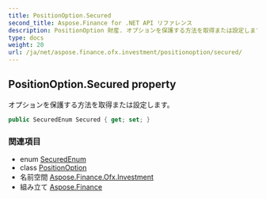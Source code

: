 ```yaml
---
title: PositionOption.Secured
second_title: Aspose.Finance for .NET API リファレンス
description: PositionOption 財産. オプションを保護する方法を取得または設定します
type: docs
weight: 20
url: /ja/net/aspose.finance.ofx.investment/positionoption/secured/
---
```

## PositionOption.Secured property

オプションを保護する方法を取得または設定します。

```csharp
public SecuredEnum Secured { get; set; }
```

### 関連項目

* enum [SecuredEnum](../../securedenum/)
* class [PositionOption](../)
* 名前空間 [Aspose.Finance.Ofx.Investment](../../positionoption/)
* 組み立て [Aspose.Finance](../../../)


